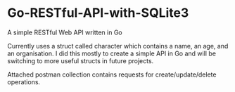# Go-RESTful-API-with-SQLite3
A simple RESTful Web API written in Go

Currently uses a struct called character which contains a name, an age, and an organisation. I did this mostly to create a simple API in Go and will be switching to more useful structs in future projects.

Attached postman collection contains requests for create/update/delete operations.

